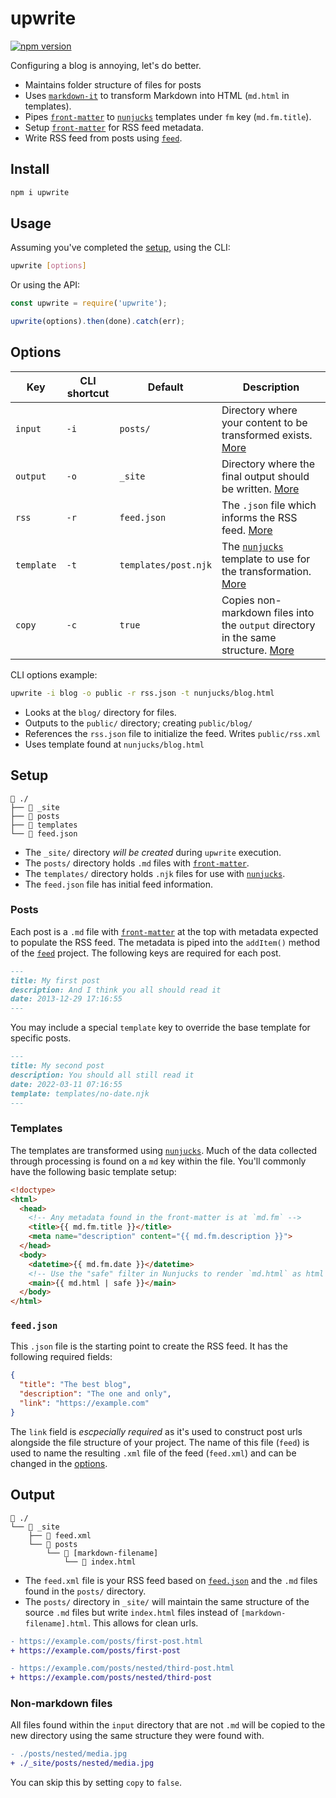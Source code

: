 # upwrite
[![npm version](https://img.shields.io/npm/v/upwrite.svg)](https://www.npmjs.com/package/upwrite)

Configuring a blog is annoying, let's do better.

- Maintains folder structure of files for posts
- Uses [`markdown-it`] to transform Markdown into HTML (`md.html` in templates).
- Pipes [`front-matter`] to [`nunjucks`] templates under `fm` key (`md.fm.title`).
- Setup [`front-matter`] for RSS feed metadata.
- Write RSS feed from posts using [`feed`].

## Install

```sh
npm i upwrite
```

## Usage

Assuming you've completed the [setup](#setup), using the CLI:

```sh
upwrite [options]
```

Or using the API:

```js
const upwrite = require('upwrite');

upwrite(options).then(done).catch(err);
```

## Options

| Key | CLI shortcut | Default | Description |
| --- | ------------ | ------- | ----------- |
| `input` | `-i` | `posts/` | Directory where your content to be transformed exists. [More](#posts) |
| `output` | `-o` | `_site` | Directory where the final output should be written. [More](#output) |
| `rss` | `-r` | `feed.json` | The `.json` file which informs the RSS feed. [More](#feedjson) |
| `template` | `-t` | `templates/post.njk` | The [`nunjucks`] template to use for the transformation. [More](#Templates) |
| `copy` | `-c` | `true` | Copies non-markdown files into the `output` directory in the same structure. [More](#non-markdown-files) |

CLI options example:

```sh
upwrite -i blog -o public -r rss.json -t nunjucks/blog.html
```

- Looks at the `blog/` directory for files.
- Outputs to the `public/` directory; creating `public/blog/`
- References the `rss.json` file to initialize the feed. Writes `public/rss.xml`
- Uses template found at `nunjucks/blog.html`
## Setup

```text
📁 ./
├── 📁 _site
├── 📁 posts
├── 📁 templates
└── 📄 feed.json
```

- The `_site/` directory *will be created* during `upwrite` execution.
- The `posts/` directory holds `.md` files with [`front-matter`].
- The `templates/` directory holds `.njk` files for use with [`nunjucks`].
- The `feed.json` file has initial feed information.

### Posts

Each post is a `.md` file with [`front-matter`] at the top with metadata expected to populate the RSS feed. The metadata is piped into the `addItem()` method of the [`feed`] project. The following keys are required for each post.

```md
---
title: My first post
description: And I think you all should read it
date: 2013-12-29 17:16:55
---
```

You may include a special `template` key to override the base template for specific posts.

```md
---
title: My second post
description: You should all still read it
date: 2022-03-11 07:16:55
template: templates/no-date.njk
---
```

### Templates

The templates are transformed using [`nunjucks`]. Much of the data collected through processing is found on a `md` key within the file. You'll commonly have the following basic template setup:

```html
<!doctype>
<html>
  <head>
    <!-- Any metadata found in the front-matter is at `md.fm` -->
    <title>{{ md.fm.title }}</title>
    <meta name="description" content="{{ md.fm.description }}">
  </head>
  <body>
    <datetime>{{ md.fm.date }}</datetime>
    <!-- Use the "safe" filter in Nunjucks to render `md.html` as html -->
    <main>{{ md.html | safe }}</main>
  </body>
</html>
```

### `feed.json`

This `.json` file is the starting point to create the RSS feed. It has the following required fields:

```json
{
  "title": "The best blog",
  "description": "The one and only",
  "link": "https://example.com"
}
```

The `link` field is *escpecially required* as it's used to construct post urls alongside the file structure of your project. The name of this file (`feed`) is used to name the resulting `.xml` file of the feed (`feed.xml`) and can be changed in the [options](#options).

## Output

```text
📁 ./
└── 📁 _site
    ├── 📄 feed.xml
    └── 📁 posts
        └── 📁 [markdown-filename]
            └── 📄 index.html
```

- The `feed.xml` file is your RSS feed based on [`feed.json`](#feedjson) and the `.md` files found in the `posts/` directory.
- The `posts/` directory in `_site/` will maintain the same structure of the source `.md` files but write `index.html` files instead of `[markdown-filename].html`. This allows for clean urls.

```diff
- https://example.com/posts/first-post.html
+ https://example.com/posts/first-post

- https://example.com/posts/nested/third-post.html
+ https://example.com/posts/nested/third-post
```

### Non-markdown files
All files found within the `input` directory that are not `.md` will be copied to the new directory using the same structure they were found with.

```diff
- ./posts/nested/media.jpg
+ ./_site/posts/nested/media.jpg
```

You can skip this by setting `copy` to `false`.

[`markdown-it`]: https://www.npmjs.com/package/markdown-it
[`front-matter`]: https://www.npmjs.com/package/front-matter
[`nunjucks`]: https://www.npmjs.com/package/nunjucks
[`feed`]: https://www.npmjs.com/package/feed